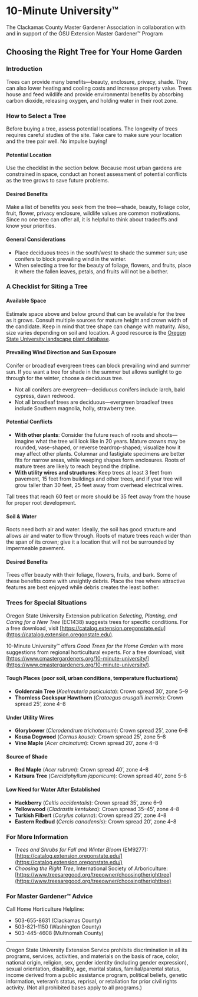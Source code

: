 # 10-Minute University™  
The Clackamas County Master Gardener Association in collaboration with and in support of the OSU Extension Master Gardener™ Program  

## Choosing the Right Tree for Your Home Garden  

### Introduction  
Trees can provide many benefits—beauty, enclosure, privacy, shade. They can also lower heating and cooling costs and increase property value. Trees house and feed wildlife and provide environmental benefits by absorbing carbon dioxide, releasing oxygen, and holding water in their root zone.  

### How to Select a Tree  
Before buying a tree, assess potential locations. The longevity of trees requires careful studies of the site. Take care to make sure your location and the tree pair well. No impulse buying!  

#### Potential Location  
Use the checklist in the section below. Because most urban gardens are constrained in space, conduct an honest assessment of potential conflicts as the tree grows to save future problems.  

#### Desired Benefits  
Make a list of benefits you seek from the tree—shade, beauty, foliage color, fruit, flower, privacy enclosure, wildlife values are common motivations. Since no one tree can offer all, it is helpful to think about tradeoffs and know your priorities.  

#### General Considerations  
- Place deciduous trees in the south/west to shade the summer sun; use conifers to block prevailing wind in the winter.  
- When selecting a tree for the beauty of foliage, flowers, and fruits, place it where the fallen leaves, petals, and fruits will not be a bother.  

### A Checklist for Siting a Tree  

#### Available Space  
Estimate space above and below ground that can be available for the tree as it grows. Consult multiple sources for mature height and crown width of the candidate. Keep in mind that tree shape can change with maturity. Also, size varies depending on soil and location. A good resource is the [Oregon State University landscape plant database](https://landscapeplants.oregonstate.edu/).  

#### Prevailing Wind Direction and Sun Exposure  
Conifer or broadleaf evergreen trees can block prevailing wind and summer sun. If you want a tree for shade in the summer but allows sunlight to go through for the winter, choose a deciduous tree.  

- Not all conifers are evergreen—deciduous conifers include larch, bald cypress, dawn redwood.  
- Not all broadleaf trees are deciduous—evergreen broadleaf trees include Southern magnolia, holly, strawberry tree.  

#### Potential Conflicts  
- **With other plants**: Consider the future reach of roots and shoots—imagine what the tree will look like in 20 years. Mature crowns may be rounded, vase-shaped, or reverse teardrop-shaped; visualize how it may affect other plants. Columnar and fastigiate specimens are better fits for narrow areas, while weeping shapes form enclosures. Roots of mature trees are likely to reach beyond the dripline.  
- **With utility wires and structures**: Keep trees at least 3 feet from pavement, 15 feet from buildings and other trees, and if your tree will grow taller than 30 feet, 25 feet away from overhead electrical wires.  

Tall trees that reach 60 feet or more should be 35 feet away from the house for proper root development.  

#### Soil & Water  
Roots need both air and water. Ideally, the soil has good structure and allows air and water to flow through. Roots of mature trees reach wider than the span of its crown; give it a location that will not be surrounded by impermeable pavement.  

#### Desired Benefits  
Trees offer beauty with their foliage, flowers, fruits, and bark. Some of these benefits come with unsightly debris. Place the tree where attractive features are best enjoyed while debris creates the least bother.  

### Trees for Special Situations  
Oregon State University Extension publication *Selecting, Planting, and Caring for a New Tree* (EC1438) suggests trees for specific conditions. For a free download, visit [https://catalog.extension.oregonstate.edu](https://catalog.extension.oregonstate.edu).  

10-Minute University™ offers *Good Trees for the Home Garden* with more suggestions from regional horticultural experts. For a free download, visit [https://www.cmastergardeners.org/10-minute-university/](https://www.cmastergardeners.org/10-minute-university/).  

#### Tough Places (poor soil, urban conditions, temperature fluctuations)  
- **Goldenrain Tree** (*Koelreuteria paniculata*): Crown spread 30’, zone 5–9  
- **Thornless Cockspur Hawthorn** (*Crataegus crusgalli inermis*): Crown spread 25’, zone 4–8  

#### Under Utility Wires  
- **Glorybower** (*Clerodendrum trichotomum*): Crown spread 25’, zone 6–8  
- **Kousa Dogwood** (*Cornus kousa*): Crown spread 25’, zone 5–8  
- **Vine Maple** (*Acer circinatum*): Crown spread 20’, zone 4–8  

#### Source of Shade  
- **Red Maple** (*Acer rubrum*): Crown spread 40’, zone 4–8  
- **Katsura Tree** (*Cercidiphyllum japonicum*): Crown spread 40’, zone 5–8  

#### Low Need for Water After Established  
- **Hackberry** (*Celtis occidentalis*): Crown spread 35’, zone 6–9  
- **Yellowwood** (*Cladrastis kentukea*): Crown spread 35–45’, zone 4–8  
- **Turkish Filbert** (*Corylus colurna*): Crown spread 25’, zone 4–8  
- **Eastern Redbud** (*Cercis canadensis*): Crown spread 20’, zone 4–8  

### For More Information  
- *Trees and Shrubs for Fall and Winter Bloom* (EM9277): [https://catalog.extension.oregonstate.edu/](https://catalog.extension.oregonstate.edu/)  
- *Choosing the Right Tree*, International Society of Arboriculture: [https://www.treesaregood.org/treeowner/choosingtherighttree](https://www.treesaregood.org/treeowner/choosingtherighttree)  

### For Master Gardener™ Advice  
Call Home Horticulture Helpline:  
- 503-655-8631 (Clackamas County)  
- 503-821-1150 (Washington County)  
- 503-445-4608 (Multnomah County)  

---

Oregon State University Extension Service prohibits discrimination in all its programs, services, activities, and materials on the basis of race, color, national origin, religion, sex, gender identity (including gender expression), sexual orientation, disability, age, marital status, familial/parental status, income derived from a public assistance program, political beliefs, genetic information, veteran’s status, reprisal, or retaliation for prior civil rights activity. (Not all prohibited bases apply to all programs.)